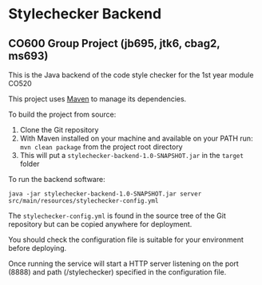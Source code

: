 # Stylechecker Backend
## CO600 Group Project (jb695, jtk6, cbag2, ms693)

This is the Java backend of the code style checker for the 1st year module CO520

This project uses [Maven](https://maven.apache.org/) to manage its dependencies.

To build the project from source:

1. Clone the Git repository
2. With Maven installed on your machine and available on your PATH run: `mvn clean package` from the project root directory
3. This will put a `stylechecker-backend-1.0-SNAPSHOT.jar` in the `target` folder

To run the backend software:

`java -jar stylechecker-backend-1.0-SNAPSHOT.jar server src/main/resources/stylechecker-config.yml`

The `stylechecker-config.yml` is found in the source tree of the Git repository but can be copied
anywhere for deployment.

You should check the configuration file is suitable for your environment before deploying.

Once running the service will start a HTTP server listening on the port (8888) and path (/stylechecker) specified in the configuration file.